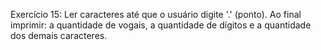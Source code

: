 Exercício 15: Ler caracteres até que o usuário digite '.' (ponto). Ao
final imprimir: a quantidade de vogais, a quantidade de dígitos e a
quantidade dos demais caracteres.